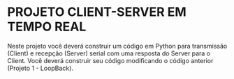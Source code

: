 # PROJETO CLIENT-SERVER EM TEMPO REAL 
Neste projeto você deverá construir um código em Python para transmissão (Client) e recepção (Server) serial com 
uma resposta do Server para o Client. Você deverá construir seu código modificando o código anterior (Projeto 1 - LoopBack).
